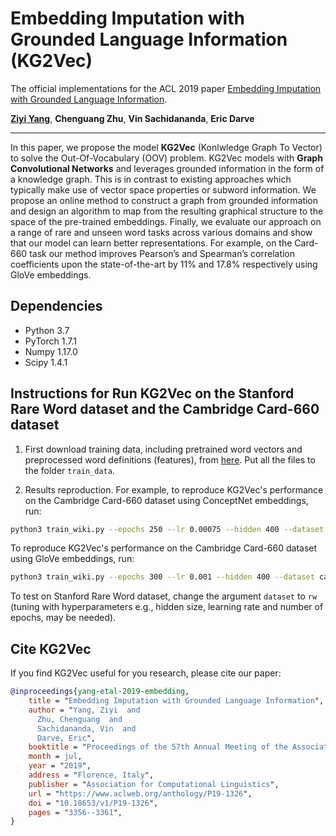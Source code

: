 # Embedding Imputation with Grounded Language Information (KG2Vec)

The official implementations for the ACL 2019 paper
[Embedding Imputation with Grounded Language Information](https://www.aclweb.org/anthology/P19-1326/).

[__Ziyi Yang__](https://web.stanford.edu/~zy99/), __Chenguang Zhu__, __Vin Sachidananda__, __Eric Darve__

-------------------------------------------------------------------------------------
In this paper, we propose the model **KG2Vec** (Konlwledge Graph To Vector) to solve the Out-Of-Vocabulary (OOV) problem. KG2Vec models with **Graph Convolutional Networks** and leverages grounded information in the form of a knowledge graph. This is in contrast to existing approaches which typically make use of vector space properties or subword information. We propose an online method to construct a graph from grounded information and design an algorithm to map from the resulting graphical structure to the space of the pre-trained embeddings. Finally, we evaluate our approach on a range of rare and unseen word tasks across various domains and show that our model can learn better representations. For example, on the Card-660 task our method improves Pearson’s and Spearman’s correlation coefficients upon the state-of-the-art by 11% and 17.8% respectively using GloVe embeddings.

## Dependencies

* Python 3.7
* PyTorch 1.7.1
* Numpy 1.17.0
* Scipy 1.4.1

## Instructions for Run KG2Vec on the Stanford Rare Word dataset and the Cambridge Card-660 dataset

1. First download training data, including pretrained word vectors and preprocessed word definitions (features), from [here](). Put all the files to the folder ```train_data```.

2. Results reproduction.
For example, to reproduce KG2Vec's performance on the Cambridge Card-660 dataset using ConceptNet embeddings, run:
```zsh
python3 train_wiki.py --epochs 250 --lr 0.00075 --hidden 400 --dataset card --batch_size 400 --wv con
```
To reproduce KG2Vec's performance on the Cambridge Card-660 dataset using GloVe embeddings, run:
```zsh
python3 train_wiki.py --epochs 300 --lr 0.001 --hidden 400 --dataset card --batch_size 256 --wv con
```

To test on Stanford Rare Word dataset, change the argument ```dataset``` to ```rw``` (tuning with hyperparameters e.g., hidden size, learning rate and number of epochs, may be needed).

## Cite KG2Vec
If you find KG2Vec useful for you research, please cite our paper:
```bib
@inproceedings{yang-etal-2019-embedding,
    title = "Embedding Imputation with Grounded Language Information",
    author = "Yang, Ziyi  and
      Zhu, Chenguang  and
      Sachidananda, Vin  and
      Darve, Eric",
    booktitle = "Proceedings of the 57th Annual Meeting of the Association for Computational Linguistics",
    month = jul,
    year = "2019",
    address = "Florence, Italy",
    publisher = "Association for Computational Linguistics",
    url = "https://www.aclweb.org/anthology/P19-1326",
    doi = "10.18653/v1/P19-1326",
    pages = "3356--3361",
}
```
